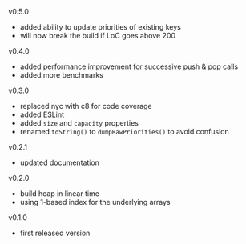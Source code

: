 
v0.5.0

- added ability to update priorities of existing keys
- will now break the build if LoC goes above 200

v0.4.0

- added performance improvement for successive push & pop calls
- added more benchmarks

v0.3.0

- replaced nyc with c8 for code coverage
- added ESLint
- added `size` and `capacity` properties
- renamed `toString()` to `dumpRawPriorities()` to avoid confusion

v0.2.1

- updated documentation

v0.2.0

- build heap in linear time
- using 1-based index for the underlying arrays

v0.1.0

- first released version
